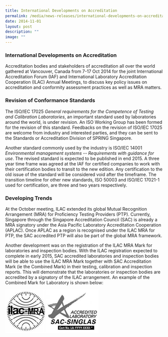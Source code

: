 ```yaml
---
title: International Developments on Accreditation
permalink: /media/news-releases/international-developments-on-accreditation/
date: 2014-11-01
layout: post
description: ""
image: ""
---
```

### International Developments on Accreditation

Accreditation bodies and stakeholders of accreditation all over the world gathered at Vancouver, Canada from 7-17 Oct 2014 for the joint International Accreditation Forum (IAF) and International Laboratory Accreditation Cooperation (ILAC) Annual Meetings, to discuss key policy issues on accreditation and conformity assessment practices as well as MRA matters.

### Revision of Conformance Standards

The ISO/IEC 17025 *General requirements for the Competence of Testing and Calibration Laboratories*, an important standard used by laboratories around the world, is under revision. An ISO Working Group has been formed for the revision of this standard.  Feedbacks on the revision of ISO/IEC 17025 are welcome from industry and interested parties, and they can be sent to the Standards or Accreditation Division of SPRING Singapore.  

Another standard commonly used by the industry is ISO/IEC 14001 *Environmental management systems -- Requirements with guidance for use*. The revised standard is expected to be published in end 2015. A three year time frame was agreed at the IAF for certified companies to work with their certification bodies to transit to the new edition. Any certification to the old issue of the standard will be considered void after the timeframe. The transition timeline for other new standards, ISO 50003 and ISO/IEC 17021-1 used for certification, are three and two years respectively.

### Developing Trends

At the October meeting, ILAC extended its global Mutual Recognition Arrangement (MRA) for Proficiency Testing Providers (PTP). Currently, Singapore through the Singapore Accreditation Council (SAC) is already a MRA signatory under the Asia Pacific Laboratory Accreditation Cooperation (APLAC). Once APLAC as a region is recognised under the ILAC MRA for PTP, the SAC accredited PTP will also be part of the global MRA framework.

Another development was on the registration of the ILAC MRA Mark for laboratories and inspection bodies. With the ILAC registration expected to complete in early 2015, SAC accredited laboratories and inspection bodies will be able to use the ILAC MRA Mark together with SAC Accreditation Mark (ie the Combined Mark) in their testing, calibration and inspection reports. This will demonstrate that the laboratories or inspection bodies are accredited by a signatory of the ILAC arrangement. An example of the Combined Mark for Laboratory is shown below:

![ilac-sac-logo](/images/press-release/documents/ilac-sac-Logo.png)